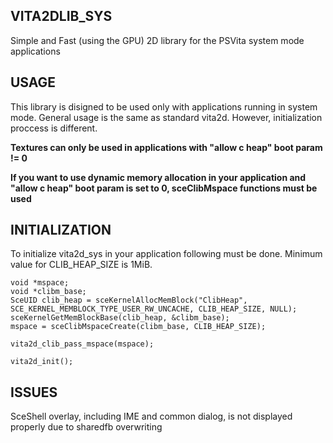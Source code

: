 ## VITA2DLIB_SYS

Simple and Fast (using the GPU) 2D library for the PSVita system mode applications

## USAGE

This library is disigned to be used only with applications running in system mode. General usage is the same as standard vita2d. However, initialization proccess is different.

**Textures can only be used in applications with "allow c heap" boot param != 0**


**If you want to use dynamic memory allocation in your application and "allow c heap" boot param is set to 0, sceClibMspace functions must be used**

## INITIALIZATION

To initialize vita2d_sys in your application following must be done. Minimum value for CLIB_HEAP_SIZE is 1MiB.
```
void *mspace;
void *clibm_base;
SceUID clib_heap = sceKernelAllocMemBlock("ClibHeap", SCE_KERNEL_MEMBLOCK_TYPE_USER_RW_UNCACHE, CLIB_HEAP_SIZE, NULL);
sceKernelGetMemBlockBase(clib_heap, &clibm_base);
mspace = sceClibMspaceCreate(clibm_base, CLIB_HEAP_SIZE);

vita2d_clib_pass_mspace(mspace);

vita2d_init();
```

## ISSUES

SceShell overlay, including IME and common dialog, is not displayed properly due to sharedfb overwriting
